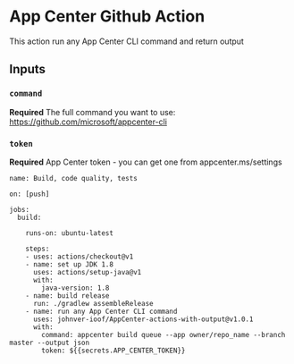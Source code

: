 # App Center Github Action

This action run any App Center CLI command and return output

## Inputs

### `command`

**Required** The full command you want to use:
https://github.com/microsoft/appcenter-cli

### `token`

**Required** App Center token - you can get one from appcenter.ms/settings


```
name: Build, code quality, tests 

on: [push]

jobs:
  build:

    runs-on: ubuntu-latest

    steps:
    - uses: actions/checkout@v1
    - name: set up JDK 1.8
      uses: actions/setup-java@v1
      with:
        java-version: 1.8
    - name: build release 
      run: ./gradlew assembleRelease
    - name: run any App Center CLI command
      uses: johnver-ioof/AppCenter-actions-with-output@v1.0.1
      with:
        command: appcenter build queue --app owner/repo_name --branch master --output json
        token: ${{secrets.APP_CENTER_TOKEN}}
```
